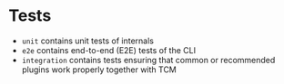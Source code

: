 # Tests

- `unit` contains unit tests of internals
- `e2e` contains end-to-end (E2E) tests of the CLI
- `integration` contains tests ensuring that common or recommended plugins work properly together with TCM
